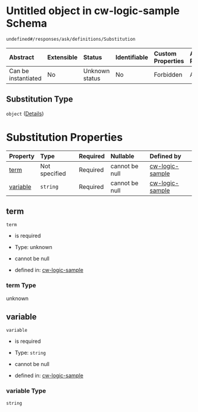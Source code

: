 # Untitled object in cw-logic-sample Schema

```txt
undefined#/responses/ask/definitions/Substitution
```



| Abstract            | Extensible | Status         | Identifiable | Custom Properties | Additional Properties | Access Restrictions | Defined In                                                                   |
| :------------------ | :--------- | :------------- | :----------- | :---------------- | :-------------------- | :------------------ | :--------------------------------------------------------------------------- |
| Can be instantiated | No         | Unknown status | No           | Forbidden         | Allowed               | none                | [cw-logic-sample.json\*](schema/cw-logic-sample.json "open original schema") |

## Substitution Type

`object` ([Details](cw-logic-sample-responses-askresponse-definitions-substitution.md))

# Substitution Properties

| Property              | Type          | Required | Nullable       | Defined by                                                                                                                                                                       |
| :-------------------- | :------------ | :------- | :------------- | :------------------------------------------------------------------------------------------------------------------------------------------------------------------------------- |
| [term](#term)         | Not specified | Required | cannot be null | [cw-logic-sample](cw-logic-sample-responses-askresponse-definitions-substitution-properties-term.md "undefined#/responses/ask/definitions/Substitution/properties/term")         |
| [variable](#variable) | `string`      | Required | cannot be null | [cw-logic-sample](cw-logic-sample-responses-askresponse-definitions-substitution-properties-variable.md "undefined#/responses/ask/definitions/Substitution/properties/variable") |

## term



`term`

*   is required

*   Type: unknown

*   cannot be null

*   defined in: [cw-logic-sample](cw-logic-sample-responses-askresponse-definitions-substitution-properties-term.md "undefined#/responses/ask/definitions/Substitution/properties/term")

### term Type

unknown

## variable



`variable`

*   is required

*   Type: `string`

*   cannot be null

*   defined in: [cw-logic-sample](cw-logic-sample-responses-askresponse-definitions-substitution-properties-variable.md "undefined#/responses/ask/definitions/Substitution/properties/variable")

### variable Type

`string`
